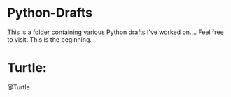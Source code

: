 # Python-Drafts
 This is a folder containing various Python drafts I've worked on....
Feel free to visit. This is the beginning.
# Turtle:
@Turtle
